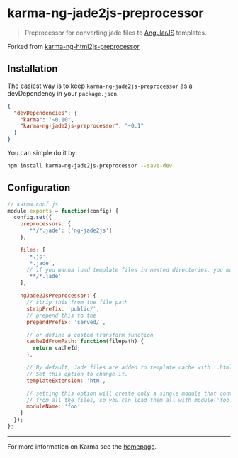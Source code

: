 # karma-ng-jade2js-preprocessor

> Preprocessor for converting jade files to [AngularJS](http://angularjs.org/) templates.

Forked from [karma-ng-html2js-preprocessor](https://github.com/karma-runner/karma-ng-html2js-preprocessor)

## Installation

The easiest way is to keep `karma-ng-jade2js-preprocessor` as a devDependency in your `package.json`.
```json
{
  "devDependencies": {
    "karma": "~0.10",
    "karma-ng-jade2js-preprocessor": "~0.1"
  }
}
```

You can simple do it by:
```bash
npm install karma-ng-jade2js-preprocessor --save-dev
```

## Configuration
```js
// karma.conf.js
module.exports = function(config) {
  config.set({
    preprocessors: {
      '**/*.jade': ['ng-jade2js']
    },

    files: [
      '*.js',
      '*.jade',
      // if you wanna load template files in nested directories, you must use this
      '**/*.jade'
    ],

    ngJade2JsPreprocessor: {
      // strip this from the file path
      stripPrefix: 'public/',
      // prepend this to the
      prependPrefix: 'served/',

      // or define a custom transform function
      cacheIdFromPath: function(filepath) {
        return cacheId;
      },

      // By default, Jade files are added to template cache with '.html' extension.
      // Set this option to change it.
      templateExtension: 'htm',

      // setting this option will create only a single module that contains templates
      // from all the files, so you can load them all with module('foo')
      moduleName: 'foo'
    }
  });
};
```

----

For more information on Karma see the [homepage].


[homepage]: http://karma-runner.github.com
